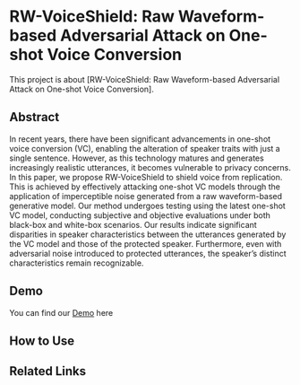 # RW-VoiceShield: Raw Waveform-based Adversarial Attack on One-shot Voice Conversion

This project is about [RW-VoiceShield: Raw Waveform-based Adversarial Attack on One-shot Voice Conversion].

## Abstract

In recent years, there have been significant advancements in
one-shot voice conversion (VC), enabling the alteration of
speaker traits with just a single sentence. However, as this
technology matures and generates increasingly realistic utterances, it becomes vulnerable to privacy concerns. In this paper,
we propose RW-VoiceShield to shield voice from replication.
This is achieved by effectively attacking one-shot VC models
through the application of imperceptible noise generated from
a raw waveform-based generative model. Our method undergoes testing using the latest one-shot VC model, conducting
subjective and objective evaluations under both black-box and
white-box scenarios. Our results indicate significant disparities
in speaker characteristics between the utterances generated by
the VC model and those of the protected speaker. Furthermore,
even with adversarial noise introduced to protected utterances,
the speaker’s distinct characteristics remain recognizable.

## Demo

You can find our [Demo](https://gino0950150.github.io/RW_VoiceShield/) here 

## How to Use
## Related Links
